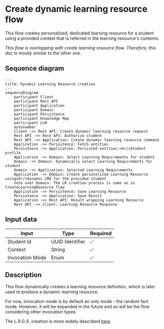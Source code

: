 # Create dynamic learning resource flow

This flow creates personalized, dedicated learning resource for a student using a provided context that is referred in
the learning resource's contents.

*This flow is overlapping with create learning resource flow. Therefore, this doc is mostly similar to the other one.*
## Sequence diagram

```mermaid
---
title: Dynamic Learning Resource creation
---
sequenceDiagram
    participant Client
    participant Rest API
    participant Application
    participant Domain
    participant Persistence
    participant Knowledge Map
    participant LLM
    autonumber
    Client ->> Rest API: Create dynamic learning resource request
    Rest API ->> Rest API: Authorize student
    Rest API ->> Application: Create dynamic learning resource command
    Application ->> Persistence: Fetch entities
    Persistence ->> Application: Persisted entities:<br/>Student profile
    Application ->> Domain: Select Learning Requirements for student
    Domain ->> Domain: Dynamically select Learning Requirements for student
    Domain ->> Application: Selected Learning Requirements
    Application ->> Domain: Create personalized Learning Resource using<br/>dynamic LRD for the provided student
    note over Domain: The LR creation process is same as in CreateLearningResource flow
    Application ->> Persistence: Save Learning Resource
    Persistence ->> Application: Save Result
    Application ->> Rest API: Result wrapping Learning Resource
    Rest API ->> Client: Learning Resource Response

```

## Input data

| Input           | Type            | Required |
|-----------------|-----------------|----------|
| Student Id      | UUID Identifier | ✅        |
| Context         | String          | ✅        |
| Invocation Mode | Enum            | ✅        |

## Description

This flow dynamically creates a learning resource definition, which is later used to produce a dynamic learning resource. 

For now, invocation mode is by default an only mode - the random fact mode. However, it will be expanded in the future
and so will be the flow considering other invocation types. 

The L.R.G.S. creation is more widely described [here](CreateLearningResource.md)
